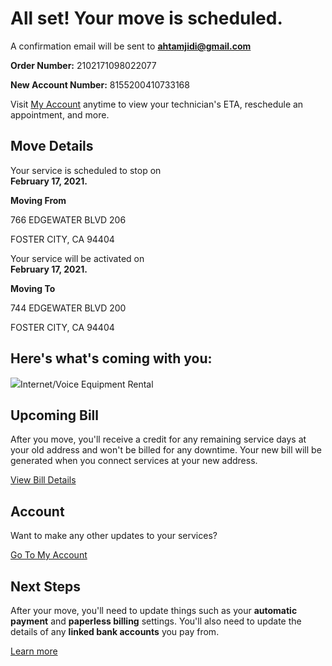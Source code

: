 # All set! Your move is scheduled.

A confirmation email will be sent to **ahtamjidi@gmail.com**

**Order Number:** 2102171098022077

**New Account Number:** 8155200410733168

Visit [My Account](https://customer.xfinity.com/#/) anytime to view your technician's ETA, reschedule an appointment, and more.

## Move Details

Your service is scheduled to stop on  
**February 17, 2021.**

**Moving From**

766 EDGEWATER BLVD 206

FOSTER CITY, CA 94404

Your service will be activated on  
**February 17, 2021.**

**Moving To**

744 EDGEWATER BLVD 200

FOSTER CITY, CA 94404

## Here's what's coming with you:

![](https://cdn.comcast.com/customization/~/Media/ngbf_comcast_com/Customize/CDV/xb3-modem.png)Internet/Voice Equipment Rental

## Upcoming Bill

After you move, you'll receive a credit for any remaining service days at your old address and won't be billed for any downtime. Your new bill will be generated when you connect services at your new address.

[View Bill Details](https://customer.xfinity.com/#/billing)

## Account

Want to make any other updates to your services?

[Go To My Account](https://customer.xfinity.com/)

## Next Steps

After your move, you'll need to update things such as your **automatic payment** and **paperless billing** settings. You'll also need to update the details of any **linked bank accounts** you pay from.

[Learn more](https://www.xfinity.com/support/account/billing/)